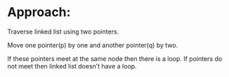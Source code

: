 # Approach:

Traverse linked list using two pointers.

Move one pointer(p) by one and another pointer(q) by two.

If these pointers meet at the same node then there is a loop. If pointers do not meet then linked list doesn’t have a loop.
